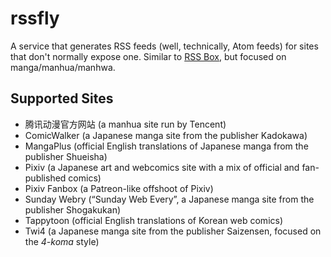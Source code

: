 # rssfly

A service that generates RSS feeds (well, technically, Atom feeds) for sites that don't normally expose one.
Similar to [RSS Box][rssbox], but focused on manga/manhua/manhwa.

## Supported Sites

- 腾讯动漫官方网站 (a manhua site run by Tencent)
- ComicWalker (a Japanese manga site from the publisher Kadokawa)
- MangaPlus (official English translations of Japanese manga from the publisher Shueisha)
- Pixiv (a Japanese art and webcomics site with a mix of official and fan-published comics)
- Pixiv Fanbox (a Patreon-like offshoot of Pixiv)
- Sunday Webry (“Sunday Web Every”, a Japanese manga site from the publisher Shogakukan)
- Tappytoon (official English translations of Korean web comics)
- Twi4 (a Japanese manga site from the publisher Saizensen, focused on the *4-koma* style)

[rssbox]: https://github.com/stefansundin/rssbox
